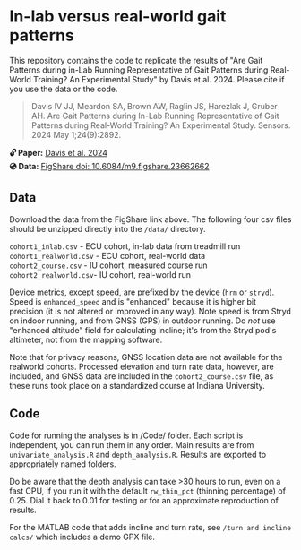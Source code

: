 # In-lab versus real-world gait patterns

This repository contains the code to replicate the results of "Are Gait Patterns during in-Lab Running Representative of Gait Patterns during Real-World Training? An Experimental Study" by Davis et al. 2024.  Please cite if you use the data or the code.   


>Davis IV JJ, Meardon SA, Brown AW, Raglin JS, Harezlak J, Gruber AH. Are Gait Patterns during In-Lab Running Representative of Gait Patterns during Real-World Training? An Experimental Study. Sensors. 2024 May 1;24(9):2892.

**🔓 Paper:** [Davis et al. 2024](https://www.mdpi.com/1424-8220/24/9/2892)  
**💿 Data:** [FigShare doi: 10.6084/m9.figshare.23662662](https://figshare.com/articles/dataset/Wearable_sensor_data_during_in-lab_vs_real-world_running/23662662)  

## Data  

Download the data from the FigShare link above. The following four csv files should be unzipped directly into the `/data/` directory.  

`cohort1_inlab.csv` - ECU cohort, in-lab data from treadmill run  
`cohort1_realworld.csv` - ECU cohort, real-world data  
`cohort2_course.csv` - IU cohort, measured course run  
`cohort2_realworld.csv`- IU cohort, real-world run  

Device metrics, except speed, are prefixed by the device (`hrm` or `stryd`). Speed is `enhanced_speed` and is "enhanced" because it is higher bit precision (it is not altered or improved in any way). Note speed is from Stryd on indoor running, and from GNSS (GPS) in outdoor running.  Do *not* use "enhanced altitude" field for calculating incline; it's from the Stryd pod's altimeter, not from the mapping software.  

Note that for privacy reasons, GNSS location data are not available for the realworld cohorts. Processed elevation and turn rate data, however, are included, and GNSS data are included in the `cohort2_course.csv` file, as these runs took place on a standardized course at Indiana University.  

## Code

Code for running the analyses is in /Code/ folder. Each script is independent, you can run them in any order. Main results are from `univariate_analysis.R` and `depth_analysis.R`. Results are exported to appropriately named folders.  

Do be aware that the depth analysis can take >30 hours to run, even on a fast CPU, if you run it with the default `rw_thin_pct` (thinning percentage) of 0.25. Dial it back to 0.01 for testing or for an approximate reproduction of results.

For the MATLAB code that adds incline and turn rate, see `/turn and incline calcs/` which includes a demo GPX file.  
